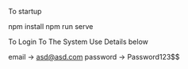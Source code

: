 To startup

npm install
npm run serve

To Login To The System Use Details below

email -> asd@asd.com
password -> Password123$$
